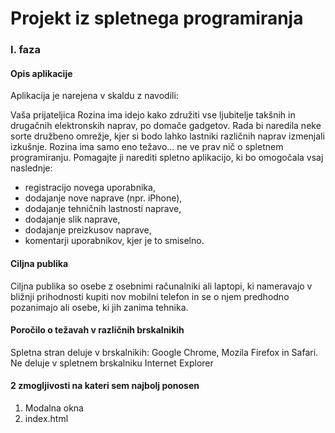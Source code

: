 <h1>Projekt iz spletnega programiranja</h1>
<h3>I. faza</h3>

<h4>Opis aplikacije</h4>
<p>Aplikacija je narejena v skaldu z navodili:<p>
<p>Vaša prijateljica Rozina ima idejo kako združiti vse ljubitelje takšnih in drugačnih elektronskih naprav, po domače gadgetov. Rada bi naredila neke sorte družbeno omrežje, kjer si bodo lahko lastniki različnih naprav izmenjali izkušnje. Rozina ima samo eno težavo... ne ve prav nič o spletnem programiranju. Pomagajte ji narediti spletno aplikacijo, ki bo omogočala vsaj naslednje:<p>
<ul>
<li>registracijo novega uporabnika,</li>
<li>dodajanje nove naprave (npr. iPhone),</li>
<li>dodajanje tehničnih lastnosti naprave,</li>
<li>dodajanje slik naprave,</li>
<li>dodajanje preizkusov naprave,</li>
<li>komentarji uporabnikov, kjer je to smiselno.</li>
</ul>

<h4>Ciljna publika</h4>
<p>Ciljna publika so osebe z osebnimi računalniki ali laptopi, ki nameravajo v bližnji prihodnosti kupiti nov mobilni telefon in se o njem predhodno pozanimajo ali osebe, ki jih zanima tehnika.</p>

<h4>Poročilo o težavah v različnih brskalnikih</h4>
<p>Spletna stran deluje v brskalnikih: Google Chrome, Mozila Firefox in Safari. Ne deluje v spletnem brskalniku Internet Explorer</p>

<h4>2 zmogljivosti na kateri sem najbolj ponosen</h4>
<ol>
<li>Modalna okna</li>
<li>index.html</li>
</ol>


